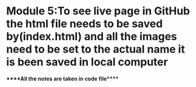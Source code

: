 # Module 5:To see live page in GitHub the html file needs to be saved by(index.html) and all the images need to be set to the actual name it is been saved in local computer





**\*\*\*\*All the notes are taken in code file\*\*\*\***

